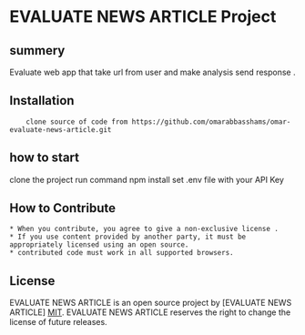 # EVALUATE NEWS ARTICLE Project

## summery

Evaluate web app that take url from user and make analysis send response .

## Installation

        clone source of code from https://github.com/omarabbasshams/omar-evaluate-news-article.git

## how to start

clone the project
run command npm install
set .env file with your API Key

## How to Contribute

    * When you contribute, you agree to give a non-exclusive license .
    * If you use content provided by another party, it must be appropriately licensed using an open source.
    * contributed code must work in all supported browsers.

## License

EVALUATE NEWS ARTICLE is an open source project by [EVALUATE NEWS ARTICLE] [MIT](https://opensource.org/licenses/MIT).
EVALUATE NEWS ARTICLE reserves the right to change the license of future releases.
